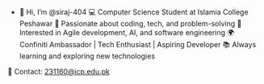- 👋 Hi, I’m @siraj-404
💻 Computer Science Student at Islamia College Peshawar
🚀 Passionate about coding, tech, and problem-solving
🔹 Interested in Agile development, AI, and software engineering
🌍 Confiniti Ambassador | Tech Enthusiast | Aspiring Developer
📚 Always learning and exploring new technologies

📩 Contact: 231160@icp.edu.pk

<!---
siraj-404/siraj-404 is a ✨ special ✨ repository because its `README.md` (this file) appears on your GitHub profile.
You can click the Preview link to take a look at your changes.
--->
